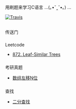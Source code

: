 用刷题来学习C语言 ...(｡•ˇ‸ˇ•｡) ...

[![Travis](https://img.shields.io/badge/language-C-green.svg)]()
##
传送门
###
Leetcode
- [872. Leaf-Similar Trees](Leetcode/Tree/872.Leaf-Similar-Trees.c)
###
考研真题
- [数组左移N位](GraduateEntranceExamination/circular-left-shift.c)
###
查找
- [二分查找](Search/binary-search.c)